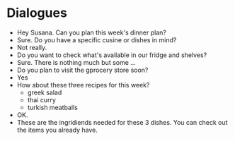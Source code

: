 # Dialogues

- Hey Susana. Can you plan this week's dinner plan?
- Sure. Do you have a specific cusine or dishes in mind?
- Not really.
- Do you want to check what's available in our fridge and shelves?
- Sure. There is nothing much but some ...
- Do you plan to visit the gprocery store soon?
- Yes
- How about these three recipes for this week?
  - greek salad
  - thai curry
  - turkish meatballs
- OK.
- These are the ingridiends needed for these 3 dishes. You can check out the items you already have.
